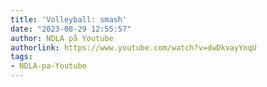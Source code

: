 ```yaml
---
title: 'Volleyball: smash'
date: "2023-08-29 12:55:57"
author: NDLA på Youtube
authorlink: https://www.youtube.com/watch?v=dwDkvayYnqU
tags:
- NDLA-pa-Youtube
---
```

